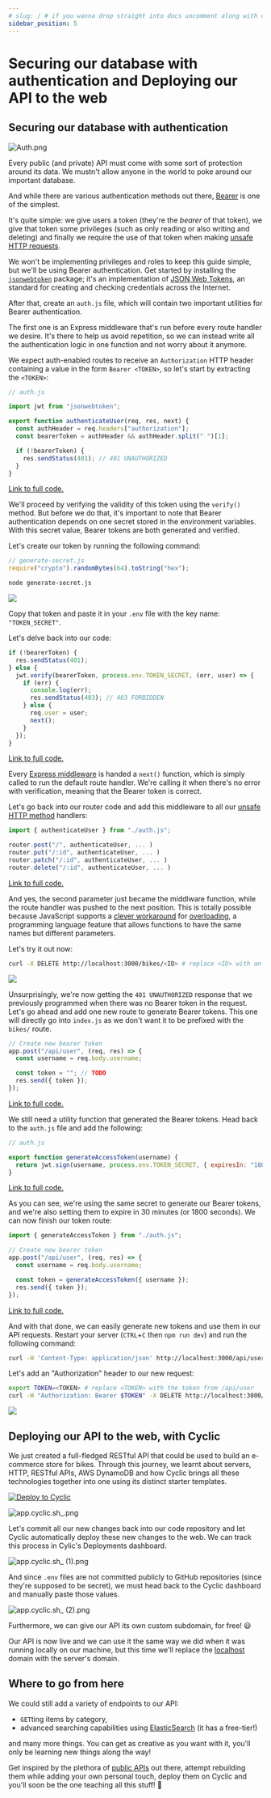 ```yaml
---
# slug: / # if you wanna drop straight into docs uncomment along with config change
sidebar_position: 5
---
```


# Securing our database with authentication and Deploying our API to the web

## Securing our database with authentication

![Auth.png](../../../static/img/tutorial/rest-api/Auth.png)

Every public (and private) API must come with some sort of protection around its data. We mustn't allow anyone in the world to poke around our important database.

And while there are various authentication methods out there, [Bearer](https://swagger.io/docs/specification/authentication/bearer-authentication/) is one of the simplest.

It's quite simple: we give users a token (they're the *bearer* of that token), we give that token some privileges (such as only reading or also writing and deleting) and finally we require the use of that token when making [unsafe HTTP requests](https://developer.mozilla.org/en-US/docs/Glossary/Safe/HTTP).

We won't be implementing privileges and roles to keep this guide simple, but we'll be using Bearer authentication. Get started by installing the [`jsonwebtoken`](https://www.npmjs.com/package/jsonwebtoken) package; it's an implementation of [JSON Web Tokens](https://jwt.io/), an standard for creating and checking credentials across the Internet.

After that, create an `auth.js` file, which will contain two important utilities for Bearer authentication.

The first one is an Express middleware that's run before every route handler we desire. It's there to help us avoid repetition, so we can instead write all the authentication logic in one function and not worry about it anymore.

We expect auth-enabled routes to receive an `Authorization` HTTP header containing a value in the form `Bearer <TOKEN>`, so let's start by extracting the `<TOKEN>`:

```javascript
// auth.js

import jwt from "jsonwebtoken";

export function authenticateUser(req, res, next) {
  const authHeader = req.headers["authorization"];
  const bearerToken = authHeader && authHeader.split(" ")[1];

  if (!bearerToken) {
    res.sendStatus(401); // 401 UNAUTHORIZED
  }
}
```

[Link to full code.](https://github.com/eludadev/bikes-api/blob/main/auth.js)

We'll proceed by verifying the validity of this token using the `verify()` method. But before we do that, it's important to note that Bearer authentication depends on one secret stored in the environment variables. With this secret value, Bearer tokens are both generated and verified.

Let's create our token by running the following command:

```javascript
// generate-secret.js
require("crypto").randomBytes(64).toString("hex");
```

```bash
node generate-secret.js
```
![](../../../static/img/tutorial/rest-api/gen-token.svg)

Copy that token and paste it in your `.env` file with the key name: `"TOKEN_SECRET"`.

Let's delve back into our code:

```javascript
if (!bearerToken) {
  res.sendStatus(401);
} else {
  jwt.verify(bearerToken, process.env.TOKEN_SECRET, (err, user) => {
    if (err) {
      console.log(err);
      res.sendStatus(403); // 403 FORBIDDEN
    } else {
      req.user = user;
      next();
    }
  });
}
```

[Link to full code.](https://github.com/eludadev/bikes-api/blob/main/auth.js)

Every [Express middleware](http://expressjs.com/en/guide/using-middleware.html) is handed a `next()` function, which is simply called to run the default route handler. We're calling it when there's no error with verification, meaning that the Bearer token is correct.

Let's go back into our router code and add this middleware to all our [unsafe HTTP method](https://developer.mozilla.org/en-US/docs/Glossary/Safe/HTTP) handlers:

```javascript
import { authenticateUser } from "./auth.js";

router.post("/", authenticateUser, ... )
router.put("/:id", authenticateUser, ... )
router.patch("/:id", authenticateUser, ... )
router.delete("/:id", authenticateUser, ... )
```

[Link to full code.](https://github.com/eludadev/bikes-api/blob/main/router.js)

And yes, the second parameter just became the middlware function, while the route handler was pushed to the next position. This is totally possible because JavaScript supports a [clever workaround](https://stackoverflow.com/a/457589) for [overloading](https://en.wikipedia.org/wiki/Function_overloading), a programming language feature that allows functions to have the same names but different parameters.

Let's try it out now:

```bash
curl -X DELETE http://localhost:3000/bikes/<ID> # replace <ID> with an ID from the response to /all
```
![](../../../static/img/tutorial/rest-api/http-unauthorized.svg)

Unsurprisingly, we're now getting the `401 UNAUTHORIZED` response that we previously programmed when there was no Bearer token in the request. Let's go ahead and add one new route to generate Bearer tokens. This one will directly go into `index.js` as we don't want it to be prefixed with the `bikes/` route.

```javascript
// Create new bearer token
app.post("/api/user", (req, res) => {
  const username = req.body.username;

  const token = ""; // TODO
  res.send({ token });
});
```

[Link to full code.](https://github.com/eludadev/bikes-api/blob/main/index.js)

We still need a utility function that generated the Bearer tokens. Head back to the `auth.js` file and add the following:

```javascript
// auth.js

export function generateAccessToken(username) {
  return jwt.sign(username, process.env.TOKEN_SECRET, { expiresIn: "1800s" });
}
```

[Link to full code.](https://github.com/eludadev/bikes-api/blob/main/auth.js)

As you can see, we're using the same secret to generate our Bearer tokens, and we're also setting them to expire in 30 minutes (or 1800 seconds). We can now finish our token route:

```javascript
import { generateAccessToken } from "./auth.js";

// Create new bearer token
app.post("/api/user", (req, res) => {
  const username = req.body.username;

  const token = generateAccessToken({ username });
  res.send({ token });
});
```

[Link to full code.](https://github.com/eludadev/bikes-api/blob/main/index.js)

And with that done, we can easily generate new tokens and use them in our API requests. Restart your server (`CTRL`+`C` then `npm run dev`) and run the following command:

```bash
curl -H 'Content-Type: application/json' http://localhost:3000/api/user -d '{"username": "cyclic"}' | jq .token -r
```

Let's add an "Authorization" header to our new request:

```bash
export TOKEN=<TOKEN> # replace <TOKEN> with the token from /api/user
curl -H "Authorization: Bearer $TOKEN" -X DELETE http://localhost:3000/bikes/<ID> | jq . # replace <ID> with an ID from the response to /all
```
![](../../../static/img/tutorial/rest-api/http-delete-auth.svg)

## Deploying our API to the web, with Cyclic

We just created a full-fledged RESTful API that could be used to build an e-commerce store for bikes. Through this journey, we learnt about servers, HTTP, RESTful APIs, AWS DynamoDB and how Cyclic brings all these technologies together into one using its distinct starter templates.

[![Deploy to Cyclic](https://deploy.cyclic.sh/button.svg)](https://deploy.cyclic.sh/eludadev/bikes-api)

![app.cyclic.sh_.png](../../../static/img/tutorial/rest-api/app.cyclic.sh_.png)

Let's commit all our new changes back into our code repository and let Cyclic automatically deploy these new changes to the web. We can track this process in Cylic's Deployments dashboard.

![app.cyclic.sh_ (1).png](../../../static/img/tutorial/rest-api/ENV.png)

And since `.env` files are not committed publicly to GitHub repositories (since they're supposed to be secret), we must head back to the Cyclic dashboard and manually paste those values.

![app.cyclic.sh_ (2).png](../../../static/img/tutorial/rest-api/app.cyclic.sh__(2).png)

Furthermore, we can give our API its own custom subdomain, for free! 😃

Our API is now live and we can use it the same way we did when it was running locally on our machine, but this time we'll replace the [localhost](http://localhost) domain with the server's domain.

## Where to go from here

We could still add a variety of endpoints to our API:

- `GET`ting items by category,
- advanced searching capabilities using [ElasticSearch](https://aws.amazon.com/about-aws/whats-new/2015/08/amazon-dynamodb-elasticsearch-integration/) (it has a free-tier!)

and many more things. You can get as creative as you want with it, you'll only be learning new things along the way!

Get inspired by the plethora of [public APIs](https://github.com/public-apis/public-apis) out there, attempt rebuilding them while adding your own personal touch, deploy them on Cyclic and you'll soon be the one teaching all this stuff! 💪